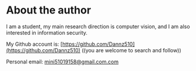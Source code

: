 # About the author

I am a student, my main research direction is computer vision, and I am also interested in information security.

My Github account is: [https://github.com/Dannz510](https://github.com/Dannz510) ((you are welcome to search and follow))

Personal email: mini51019158@gmail.com.com